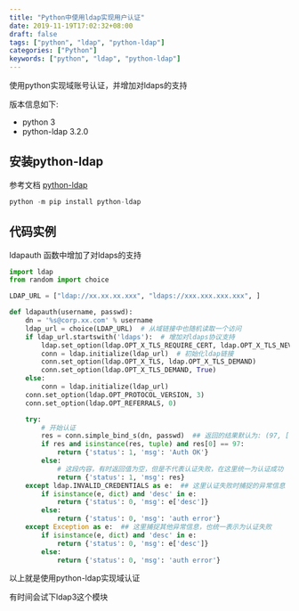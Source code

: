 ```yaml
---
title: "Python中使用ldap实现用户认证"
date: 2019-11-19T17:02:32+08:00
draft: false
tags: ["python", "ldap", "python-ldap"]
categories: ["Python"]
keywords: ["python", "ldap", "python-ldap"]
---
```


使用python实现域账号认证，并增加对ldaps的支持

版本信息如下:

* python 3
* python-ldap 3.2.0

## 安装python-ldap

参考文档 [python-ldap](https://www.python-ldap.org/en/python-ldap-3.2.0/index.html)

```python
python -m pip install python-ldap
```

## 代码实例

ldapauth 函数中增加了对ldaps的支持

```python
import ldap
from random import choice

LDAP_URL = ["ldap://xx.xx.xx.xxx", "ldaps://xxx.xxx.xxx.xxx", ]

def ldapauth(username, passwd):
    dn = '%s@corp.xx.com' % username
    ldap_url = choice(LDAP_URL)  # 从域链接中也随机读取一个访问
    if ldap_url.startswith('ldaps'):  # 增加对ldaps协议支持
        ldap.set_option(ldap.OPT_X_TLS_REQUIRE_CERT, ldap.OPT_X_TLS_NEVER)
        conn = ldap.initialize(ldap_url)  # 初始化ldap链接
        conn.set_option(ldap.OPT_X_TLS, ldap.OPT_X_TLS_DEMAND)
        conn.set_option(ldap.OPT_X_TLS_DEMAND, True)
    else:
        conn = ldap.initialize(ldap_url)
    conn.set_option(ldap.OPT_PROTOCOL_VERSION, 3)
    conn.set_option(ldap.OPT_REFERRALS, 0)

    try:
        # 开始认证
        res = conn.simple_bind_s(dn, passwd)  ## 返回的结果默认为: (97, [], 1, []) 
        if res and isinstance(res, tuple) and res[0] == 97:
            return {'status': 1, 'msg': 'Auth OK'}
        else:
            # 这段内容，有时返回值为空，但是不代表认证失败，在这里统一为认证成功
            return {'status': 1, 'msg': res}
    except ldap.INVALID_CREDENTIALS as e:  ## 这里认证失败时捕捉的异常信息
        if isinstance(e, dict) and 'desc' in e:
            return {'status': 0, 'msg': e['desc']}
        else:
            return {'status': 0, 'msg': 'auth error'}
    except Exception as e:  ## 这里捕捉其他异常信息，也统一表示为认证失败
        if isinstance(e, dict) and 'desc' in e:
            return {'status': 0, 'msg': e['desc']}
        else:
            return {'status': 0, 'msg': 'auth error'}
```



以上就是使用python-ldap实现域认证

有时间会试下ldap3这个模块